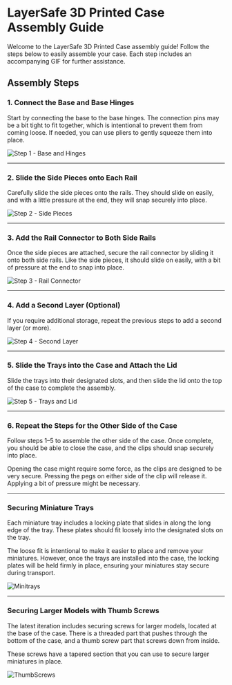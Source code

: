 # LayerSafe 3D Printed Case Assembly Guide

Welcome to the LayerSafe 3D Printed Case assembly guide! Follow the steps below to easily assemble your case. Each step includes an accompanying GIF for further assistance.

## Assembly Steps

### 1. Connect the Base and Base Hinges
Start by connecting the base to the base hinges. The connection pins may be a bit tight to fit together, which is intentional to prevent them from coming loose. If needed, you can use pliers to gently squeeze them into place.

![Step 1 - Base and Hinges](https://github.com/layersafe/LayerSafeCase/blob/main/BaseConstruction.gif)

---

### 2. Slide the Side Pieces onto Each Rail
Carefully slide the side pieces onto the rails. They should slide on easily, and with a little pressure at the end, they will snap securely into place.

![Step 2 - Side Pieces](https://github.com/layersafe/LayerSafeCase/blob/main/SideRails.gif)

---

### 3. Add the Rail Connector to Both Side Rails
Once the side pieces are attached, secure the rail connector by sliding it onto both side rails. Like the side pieces, it should slide on easily, with a bit of pressure at the end to snap into place.

![Step 3 - Rail Connector](https://github.com/layersafe/LayerSafeCase/blob/main/RailConnector.gif)

---

### 4. Add a Second Layer (Optional)
If you require additional storage, repeat the previous steps to add a second layer (or more).

![Step 4 - Second Layer](https://github.com/layersafe/LayerSafeCase/blob/main/SecondLayer.gif)

---

### 5. Slide the Trays into the Case and Attach the Lid
Slide the trays into their designated slots, and then slide the lid onto the top of the case to complete the assembly.

![Step 5 - Trays and Lid](https://github.com/layersafe/LayerSafeCase/blob/main/TraysAndLid.gif)

---

### 6. Repeat the Steps for the Other Side of the Case
Follow steps 1–5 to assemble the other side of the case. Once complete, you should be able to close the case, and the clips should snap securely into place.

Opening the case might require some force, as the clips are designed to be very secure. Pressing the pegs on either side of the clip will release it. Applying a bit of pressure might be necessary.

---

### Securing Miniature Trays

Each miniature tray includes a locking plate that slides in along the long edge of the tray. These plates should fit loosely into the designated slots on the tray.

The loose fit is intentional to make it easier to place and remove your miniatures. However, once the trays are installed into the case, the locking plates will be held firmly in place, ensuring your miniatures stay secure during transport.

![Minitrays](https://github.com/layersafe/LayerSafeCase/blob/main/MiniTrays.gif)

---

### Securing Larger Models with Thumb Screws
The latest iteration includes securing screws for larger models, located at the base of the case. There is a threaded part that pushes through the bottom of the case, and a thumb screw part that screws down from inside.

These screws have a tapered section that you can use to secure larger miniatures in place.

![ThumbScrews](https://github.com/layersafe/LayerSafeCase/blob/main/ThumbScrews%20(2).gif)
